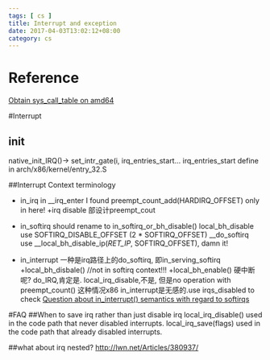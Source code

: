 ```yaml
---
tags: [ cs ] 
title: Interrupt and exception
date: 2017-04-03T13:02:12+08:00 
category: cs
---
```


# Reference
[Obtain sys_call_table on amd64 ](https://www.exploit-db.com/papers/13146/)

#Interrupt
## init
native_init_IRQ()->  set_intr_gate(i, irq_entries_start...
irq_entries_start define in arch/x86/kernel/entry_32.S

##Interrupt Context terminology
* in_irq
in __irq_enter I found preempt_count_add(HARDIRQ_OFFSET) only in here!
+irq disable 部设计preempt_cout

* in_softirq
should rename to in_softirq_or_bh_disable()
local_bh_disable use SOFTIRQ_DISABLE_OFFSET  (2 * SOFTIRQ_OFFSET)
__do_softirq use __local_bh_disable_ip(_RET_IP_, SOFTIRQ_OFFSET), damn it!

* in_interrupt
一种是irq路径上的do_softirq, 即in_serving_softirq
+local_bh_disbale()
//not in softirq context!!!
+local_bh_enable()
硬中断呢?
do_IRQ,肯定是.
local_irq_disable,不是, 但是no operation with preempt_count() 这种情况x86 in_interrupt是无感的.use irqs_disabled to check
[Question about in_interrupt() semantics with regard to softirqs]()

#FAQ
##When to save irq rather than just disable irq
local_irq_disable() used in the code path that never disabled interrupts.
local_irq_save(flags) used in the code path that already disabled interrupts.

##what about irq nested?
http://lwn.net/Articles/380937/

